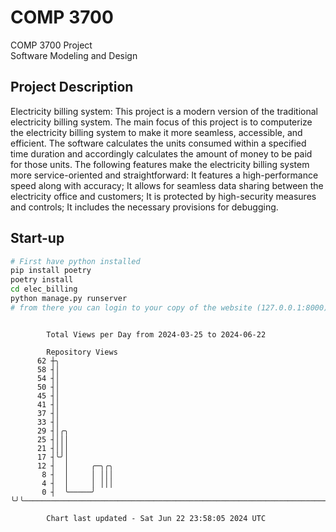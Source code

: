 # COMP 3700
COMP 3700 Project  
Software Modeling and Design
## Project Description
Electricity billing system: This project is a modern version of the traditional electricity billing system. The main focus of this project is to computerize the electricity billing system to make it more seamless, accessible, and efficient. The software calculates the units consumed within a specified time duration and accordingly calculates the amount of money to be paid for those units. The following features make the electricity billing system more service-oriented and straightforward: It features a high-performance speed along with accuracy; It allows for seamless data sharing between the electricity office and customers; It is protected by high-security measures and controls; It includes the necessary provisions for debugging.

## Start-up
```bash
# First have python installed
pip install poetry
poetry install
cd elec_billing
python manage.py runserver
# from there you can login to your copy of the website (127.0.0.1:8000), default creds are admin/admin
```

```

        Total Views per Day from 2024-03-25 to 2024-06-22

        Repository Views
      62 ┼╮
      58 ┤│
      54 ┤│
      50 ┤│
      45 ┤│
      41 ┤│
      37 ┤│
      33 ┤│
      29 ┤│╭╮
      25 ┤│││
      21 ┤│││
      17 ┤╰╯│
      12 ┤  │     ╭─╮╭╮
       8 ┤  │     │ │││
       4 ┤  │     │ │││
       0 ┤  ╰─────╯ ╰╯╰────────────────────────────────────────────────────────────────────────────

        Chart last updated - Sat Jun 22 23:58:05 2024 UTC
        
```

